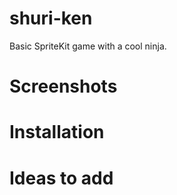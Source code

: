 # shuri-ken
Basic SpriteKit game with a cool ninja.

# Screenshots

# Installation

# Ideas to add

